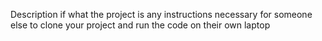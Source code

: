 Description if what the project is
any instructions necessary for someone else to clone your project and run the code on their own laptop